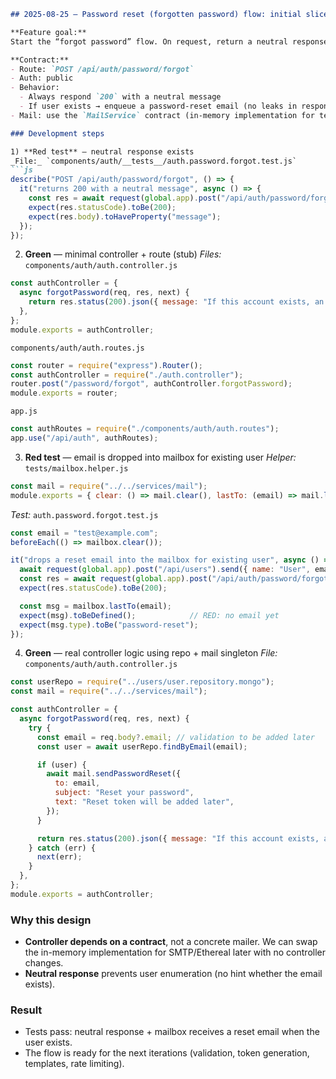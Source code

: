 ````md
## 2025-08-25 — Password reset (forgotten password) flow: initial slice

**Feature goal:**  
Start the “forgot password” flow. On request, return a neutral response and, if the user exists, drop a password-reset email into the in-memory mailbox.

**Contract:**  
- Route: `POST /api/auth/password/forgot`  
- Auth: public  
- Behavior:
  - Always respond `200` with a neutral message
  - If user exists → enqueue a password-reset email (no leaks in response)
- Mail: use the `MailService` contract (in-memory implementation for tests)

### Development steps

1) **Red test** — neutral response exists  
_File:_ `components/auth/__tests__/auth.password.forgot.test.js`
```js
describe("POST /api/auth/password/forgot", () => {
  it("returns 200 with a neutral message", async () => {
    const res = await request(global.app).post("/api/auth/password/forgot").send({ email: "test@test.com" });
    expect(res.statusCode).toBe(200);
    expect(res.body).toHaveProperty("message");
  });
});
````

2. **Green** — minimal controller + route (stub)
   *Files:*
   `components/auth/auth.controller.js`

```js
const authController = {
  async forgotPassword(req, res, next) {
    return res.status(200).json({ message: "If this account exists, an email has been sent" });
  },
};
module.exports = authController;
```

`components/auth/auth.routes.js`

```js
const router = require("express").Router();
const authController = require("./auth.controller");
router.post("/password/forgot", authController.forgotPassword);
module.exports = router;
```

`app.js`

```js
const authRoutes = require("./components/auth/auth.routes");
app.use("/api/auth", authRoutes);
```

3. **Red test** — email is dropped into mailbox for existing user
   *Helper:* `tests/mailbox.helper.js`

```js
const mail = require("../../services/mail");
module.exports = { clear: () => mail.clear(), lastTo: (email) => mail.lastTo(email), getSent: () => mail.getSent() };
```

*Test:* `auth.password.forgot.test.js`

```js
const email = "test@example.com";
beforeEach(() => mailbox.clear());

it("drops a reset email into the mailbox for existing user", async () => {
  await request(global.app).post("/api/users").send({ name: "User", email, password: "pass123" });
  const res = await request(global.app).post("/api/auth/password/forgot").send({ email });
  expect(res.statusCode).toBe(200);

  const msg = mailbox.lastTo(email);
  expect(msg).toBeDefined();            // RED: no email yet
  expect(msg.type).toBe("password-reset");
});
```

4. **Green** — real controller logic using repo + mail singleton
   *File:* `components/auth/auth.controller.js`

```js
const userRepo = require("../users/user.repository.mongo");
const mail = require("../../services/mail");

const authController = {
  async forgotPassword(req, res, next) {
    try {
      const email = req.body?.email; // validation to be added later
      const user = await userRepo.findByEmail(email);

      if (user) {
        await mail.sendPasswordReset({
          to: email,
          subject: "Reset your password",
          text: "Reset token will be added later",
        });
      }

      return res.status(200).json({ message: "If this account exists, an email has been sent" });
    } catch (err) {
      next(err);
    }
  },
};
module.exports = authController;
```

### Why this design

* **Controller depends on a contract**, not a concrete mailer. We can swap the in-memory implementation for SMTP/Ethereal later with no controller changes.
* **Neutral response** prevents user enumeration (no hint whether the email exists).

### Result

* Tests pass: neutral response + mailbox receives a reset email when the user exists.
* The flow is ready for the next iterations (validation, token generation, templates, rate limiting).

